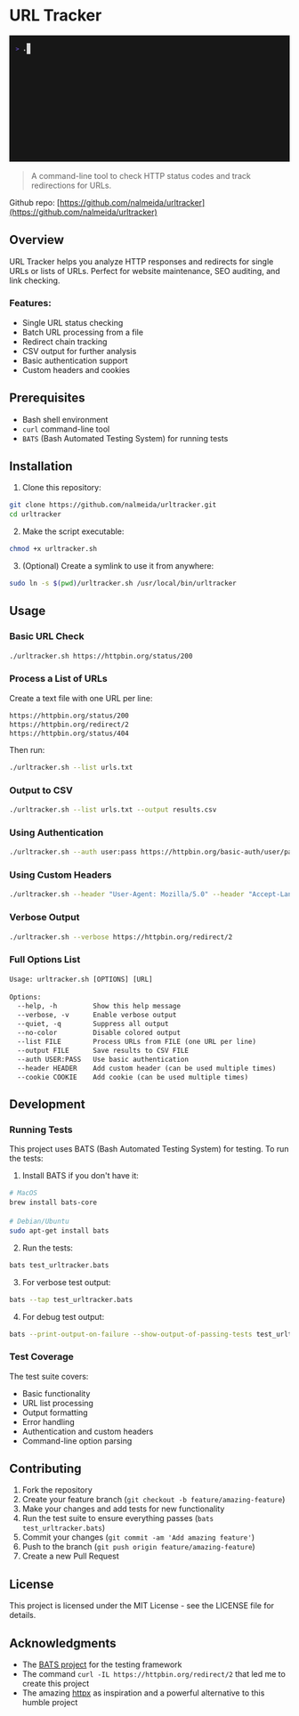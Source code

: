 # URL Tracker

![urltracker demo](docs/demo/demo.gif)

> A command-line tool to check HTTP status codes and track redirections for URLs.

Github repo: [https://github.com/nalmeida/urltracker](https://github.com/nalmeida/urltracker)

## Overview

URL Tracker helps you analyze HTTP responses and redirects for single URLs or lists of URLs. Perfect for website maintenance, SEO auditing, and link checking.

### Features:

- Single URL status checking
- Batch URL processing from a file
- Redirect chain tracking
- CSV output for further analysis
- Basic authentication support
- Custom headers and cookies

## Prerequisites

- Bash shell environment
- `curl` command-line tool
- `BATS` (Bash Automated Testing System) for running tests

## Installation

1. Clone this repository:
```bash
git clone https://github.com/nalmeida/urltracker.git
cd urltracker
```

2. Make the script executable:
```bash
chmod +x urltracker.sh
```

3. (Optional) Create a symlink to use it from anywhere:
```bash
sudo ln -s $(pwd)/urltracker.sh /usr/local/bin/urltracker
```

## Usage

### Basic URL Check

```bash
./urltracker.sh https://httpbin.org/status/200
```

### Process a List of URLs

Create a text file with one URL per line:
```
https://httpbin.org/status/200
https://httpbin.org/redirect/2
https://httpbin.org/status/404
```

Then run:
```bash
./urltracker.sh --list urls.txt
```

### Output to CSV

```bash
./urltracker.sh --list urls.txt --output results.csv
```

### Using Authentication

```bash
./urltracker.sh --auth user:pass https://httpbin.org/basic-auth/user/pass
```

### Using Custom Headers

```bash
./urltracker.sh --header "User-Agent: Mozilla/5.0" --header "Accept-Language: en-US" https://httpbin.org/status/200
```

### Verbose Output

```bash
./urltracker.sh --verbose https://httpbin.org/redirect/2
```

### Full Options List

```
Usage: urltracker.sh [OPTIONS] [URL]

Options:
  --help, -h         Show this help message
  --verbose, -v      Enable verbose output
  --quiet, -q        Suppress all output
  --no-color         Disable colored output
  --list FILE        Process URLs from FILE (one URL per line)
  --output FILE      Save results to CSV FILE
  --auth USER:PASS   Use basic authentication
  --header HEADER    Add custom header (can be used multiple times)
  --cookie COOKIE    Add cookie (can be used multiple times)
```

## Development

### Running Tests

This project uses BATS (Bash Automated Testing System) for testing. To run the tests:

1. Install BATS if you don't have it:
```bash
# MacOS
brew install bats-core

# Debian/Ubuntu
sudo apt-get install bats
```

2. Run the tests:
```bash
bats test_urltracker.bats
```

3. For verbose test output:
```bash
bats --tap test_urltracker.bats
```

4. For debug test output:
```bash
bats --print-output-on-failure --show-output-of-passing-tests test_urltracker.bats
```

### Test Coverage

The test suite covers:
- Basic functionality
- URL list processing
- Output formatting
- Error handling
- Authentication and custom headers
- Command-line option parsing

## Contributing

1. Fork the repository
2. Create your feature branch (`git checkout -b feature/amazing-feature`)
3. Make your changes and add tests for new functionality
4. Run the test suite to ensure everything passes (`bats test_urltracker.bats`)
5. Commit your changes (`git commit -am 'Add amazing feature'`)
6. Push to the branch (`git push origin feature/amazing-feature`)
7. Create a new Pull Request

## License

This project is licensed under the MIT License - see the LICENSE file for details.

## Acknowledgments

- The [BATS project](https://github.com/bats-core/bats-core) for the testing framework
- The command `curl -IL https://httpbin.org/redirect/2` that led me to create this project
- The amazing [httpx](https://github.com/projectdiscovery/httpx) as inspiration and a powerful alternative to this humble project